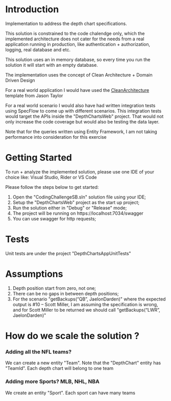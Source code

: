 # Introduction 
Implementation to address the depth chart specifications.

This solution is constrained to the code chalendge only, which the implemented architecture does not cater for the needs from a real application running in production, like authentication + authorization, logging, real database  and etc.

This solution uses an in memory database, so every time you run the solution it will start with an empty database.

The implementation uses the concept of Clean Architecture + Domain Driven Design

For a real world application I would have used the [CleanArchitecture](https://github.com/jasontaylordev/CleanArchitecture) template from Jason Taylor

For a real world scenario I would also have had written integration tests using SpecFlow to come up with different scenarios. This integration tests would target the APIs inside the "DepthChartsWeb" project. That would not only increase the code coverage but would also be testing the data layer.

Note that for the queries written using Entity Framework, I am not taking performance into consideration for this exercise

# Getting Started
To run + analyze the implemented solution, please use one IDE of your choice like: Visual Studio, Rider or VS Code

Please follow the steps below to get started:
1. Open the "CodingChallengeSB.sln" solution file using your IDE;
2. Setup the "DepthChartsWeb" project as the start up project;
3. Run the solution either in "Debug" or "Release" mode;
4. The project will be running on https://localhost:7034/swagger
5. You can use swagger for http requests;

# Tests
Unit tests are under the project "DepthChartsAppUnitTests"

# Assumptions

1. Depth position start from zero, not one;
2. There can be no gaps in between depth positions;
3. For the scenario "getBackups(“QB”, JaelonDarden)" where the expected output is #10 – Scott Miller, I am assuming the specification is wrong, and for Scott Miller to be returned we should call "getBackups(“LWR”, JaelonDarden)"

# How do we scale the solution ?
### Adding all the NFL teams?
We can create a new entity "Team". Note that the "DepthChart" entity has "TeamId". Each depth chart will belong to one team

### Adding more Sports? MLB, NHL, NBA
We create an entity "Sport". Each sport can have many teams

